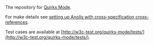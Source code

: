 The repository for [Quirks Mode](http://quirks.spec.whatwg.org/).

For make details see [setting up Anolis with cross-specification cross-references](http://wiki.whatwg.org/wiki/Anolis).

Test cases are available at [http://w3c-test.org/quirks-mode/tests/](http://w3c-test.org/quirks-mode/tests/).
